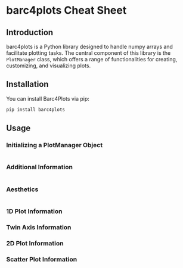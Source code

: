 # barc4plots Cheat Sheet

## Introduction

barc4plots is a Python library designed to handle numpy arrays and facilitate plotting tasks. 
The central component of this library is the `PlotManager` class, which offers a range 
of functionalities for creating, customizing, and visualizing plots.

## Installation

You can install Barc4Plots via pip:

```bash
pip install barc4plots
```

## Usage

### Initializing a PlotManager Object

```python

```

### Additional Information

```python

```

### Aesthetics

```python

```

### 1D Plot Information

### Twin Axis Information

### 2D Plot Information

### Scatter Plot Information



